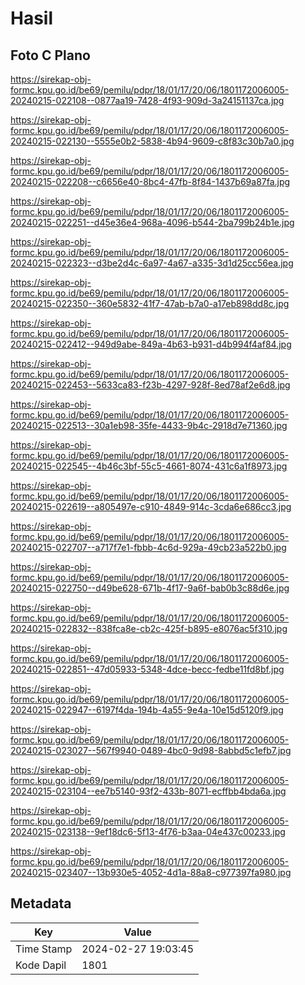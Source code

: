 # Hasil

## Foto C Plano

https://sirekap-obj-formc.kpu.go.id/be69/pemilu/pdpr/18/01/17/20/06/1801172006005-20240215-022108--0877aa19-7428-4f93-909d-3a24151137ca.jpg

https://sirekap-obj-formc.kpu.go.id/be69/pemilu/pdpr/18/01/17/20/06/1801172006005-20240215-022130--5555e0b2-5838-4b94-9609-c8f83c30b7a0.jpg

https://sirekap-obj-formc.kpu.go.id/be69/pemilu/pdpr/18/01/17/20/06/1801172006005-20240215-022208--c6656e40-8bc4-47fb-8f84-1437b69a87fa.jpg

https://sirekap-obj-formc.kpu.go.id/be69/pemilu/pdpr/18/01/17/20/06/1801172006005-20240215-022251--d45e36e4-968a-4096-b544-2ba799b24b1e.jpg

https://sirekap-obj-formc.kpu.go.id/be69/pemilu/pdpr/18/01/17/20/06/1801172006005-20240215-022323--d3be2d4c-6a97-4a67-a335-3d1d25cc56ea.jpg

https://sirekap-obj-formc.kpu.go.id/be69/pemilu/pdpr/18/01/17/20/06/1801172006005-20240215-022350--360e5832-41f7-47ab-b7a0-a17eb898dd8c.jpg

https://sirekap-obj-formc.kpu.go.id/be69/pemilu/pdpr/18/01/17/20/06/1801172006005-20240215-022412--949d9abe-849a-4b63-b931-d4b994f4af84.jpg

https://sirekap-obj-formc.kpu.go.id/be69/pemilu/pdpr/18/01/17/20/06/1801172006005-20240215-022453--5633ca83-f23b-4297-928f-8ed78af2e6d8.jpg

https://sirekap-obj-formc.kpu.go.id/be69/pemilu/pdpr/18/01/17/20/06/1801172006005-20240215-022513--30a1eb98-35fe-4433-9b4c-2918d7e71360.jpg

https://sirekap-obj-formc.kpu.go.id/be69/pemilu/pdpr/18/01/17/20/06/1801172006005-20240215-022545--4b46c3bf-55c5-4661-8074-431c6a1f8973.jpg

https://sirekap-obj-formc.kpu.go.id/be69/pemilu/pdpr/18/01/17/20/06/1801172006005-20240215-022619--a805497e-c910-4849-914c-3cda6e686cc3.jpg

https://sirekap-obj-formc.kpu.go.id/be69/pemilu/pdpr/18/01/17/20/06/1801172006005-20240215-022707--a717f7e1-fbbb-4c6d-929a-49cb23a522b0.jpg

https://sirekap-obj-formc.kpu.go.id/be69/pemilu/pdpr/18/01/17/20/06/1801172006005-20240215-022750--d49be628-671b-4f17-9a6f-bab0b3c88d6e.jpg

https://sirekap-obj-formc.kpu.go.id/be69/pemilu/pdpr/18/01/17/20/06/1801172006005-20240215-022832--838fca8e-cb2c-425f-b895-e8076ac5f310.jpg

https://sirekap-obj-formc.kpu.go.id/be69/pemilu/pdpr/18/01/17/20/06/1801172006005-20240215-022851--47d05933-5348-4dce-becc-fedbe11fd8bf.jpg

https://sirekap-obj-formc.kpu.go.id/be69/pemilu/pdpr/18/01/17/20/06/1801172006005-20240215-022947--6197f4da-194b-4a55-9e4a-10e15d5120f9.jpg

https://sirekap-obj-formc.kpu.go.id/be69/pemilu/pdpr/18/01/17/20/06/1801172006005-20240215-023027--567f9940-0489-4bc0-9d98-8abbd5c1efb7.jpg

https://sirekap-obj-formc.kpu.go.id/be69/pemilu/pdpr/18/01/17/20/06/1801172006005-20240215-023104--ee7b5140-93f2-433b-8071-ecffbb4bda6a.jpg

https://sirekap-obj-formc.kpu.go.id/be69/pemilu/pdpr/18/01/17/20/06/1801172006005-20240215-023138--9ef18dc6-5f13-4f76-b3aa-04e437c00233.jpg

https://sirekap-obj-formc.kpu.go.id/be69/pemilu/pdpr/18/01/17/20/06/1801172006005-20240215-023407--13b930e5-4052-4d1a-88a8-c977397fa980.jpg


## Metadata

| Key        | Value               |
| ---------- | ------------------- |
| Time Stamp | 2024-02-27 19:03:45 |
| Kode Dapil | 1801                |



